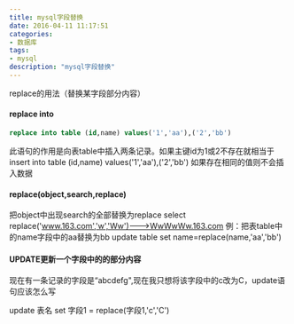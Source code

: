```yaml
---
title: mysql字段替换
date: 2016-04-11 11:17:51
categories:
- 数据库
tags:
- mysql
description: "mysql字段替换"
---
```

replace的用法（替换某字段部分内容）
<!-- more -->
#### replace into
```sql
replace into table (id,name) values('1','aa'),('2','bb')
```
此语句的作用是向表table中插入两条记录。如果主键id为1或2不存在就相当于
insert into table (id,name) values('1','aa'),('2','bb')
如果存在相同的值则不会插入数据

#### replace(object,search,replace)
把object中出现search的全部替换为replace
select replace('www.163.com','w','Ww')--->WwWwWw.163.com
例：把表table中的name字段中的aa替换为bb
update table set name=replace(name,'aa','bb')

#### UPDATE更新一个字段中的的部分内容
现在有一条记录的字段是“abcdefg",现在我只想将该字段中的c改为C，update语句应该怎么写

update 表名 set 字段1 = replace(字段1,'c','C')
